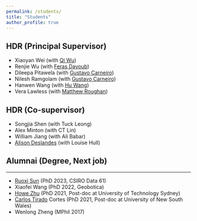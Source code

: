 ```yaml
---
permalink: /students/
title: "Students"
author_profile: true
---
```


## HDR (Principal Supervisor)
- Xiaoyan Wei (with [Qi Wu](http://www.qi-wu.me/))
- Renjie Wu (with [Feras Dayoub](https://ferasdayoub.com/))
- Dileepa Pitawela (with [Gustavo Carneiro](https://www.surrey.ac.uk/people/gustavo-carneiro))
- Nilesh Ramgolam (with [Gustavo Carneiro](https://www.surrey.ac.uk/people/gustavo-carneiro))
- Hanwen Wang (with [Hu Wang](https://huwang01.github.io/))
- Vera Lawless (with [Matthew Roughan](https://matthew.roughan.info/)) 

## HDR (Co-supervisor)
- Songjia Shen (with Tuck Leong)
- Alex Minton (with CT Lin)
- William Jiang (with Ali Babar)
- [Alison Deslandes](https://www.linkedin.com/in/alison-deslandes-15142452/) (with Louise Hull)

## Alumnai (Degree, Next job)
---
- [Ruoxi Sun](https://scholar.google.com/citations?user=Ei4jdwQAAAAJ&hl=en) (PhD 2023, CSIRO Data 61)
- Xiaofei Wang (PhD 2022, Geobotica)
- [Howe Zhu](https://www.linkedin.com/in/howe-yuan-zhu/) (PhD 2021, Post-doc at University of Technology Sydney)
- [Carlos Tirado](https://research.unsw.edu.au/people/dr-carlos-tirado-cortes) Cortes (PhD 2021, Post-doc at University of New South Wales)
- Wenlong Zheng (MPhil 2017)
